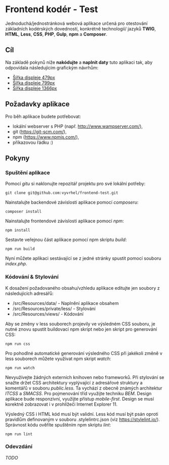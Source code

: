 
# Frontend kodér - Test

Jednoduchá/jednostránková webová aplikace určená pro otestování základních kodérských dovedností, konkrétně technologií/ jazyků **TWIG**, **HTML**, **Less**, **CSS**, **PHP**, **Gulp**, **npm** a **Composer**.

## Cíl

Na základě pokynů níže **nakódujte** a **naplnit daty** tuto  aplikaci tak, aby odpovídala následujícím grafickým návrhům:

- [Šířka displeje 479px](src/Resources/private/screens/frontend-test-479px.png)
- [Šířka displeje 799px](src/Resources/private/screens/frontend-test-799px.png)
- [Šířka displeje 1366px](src/Resources/private/screens/frontend-test-1366px.png)

## Požadavky aplikace

Pro běh aplikace budete potřebovat:

- lokální webserver s PHP (např. http://www.wampserver.com/),
- git (https://git-scm.com/),
- npm (https://www.npmjs.com/),
- příkazovou řádku :)

## Pokyny

### Spuštění aplikace

Pomocí *gitu* si naklonujte repozitář projektu pro své lokální potřeby:

```
git clone git@github.com:vyvrhel/frontend-test.git
```

Nainstalujte backendové závislosti aplikace pomocí *composeru*:

```
composer install
```

Nainstalujte frontendové závislosti aplikace pomocí *npm*:

```
npm install
```

Sestavte veřejnou část aplikace pomocí npm skriptu *build*:

```
npm run build
```

Nyní můžete aplikaci sestávající se z jedné stránky spustit pomocí souboru *index.php*.

### Kódování & Stylování

K dosažení požadovaného obsahu/vzhledu aplikace editujte jen soubory z následujících adresářů:

- /src/Resources/data/ - Naplnění aplikace obsahem
- /src/Resources/private/less/ - Stylování
- /src/Resources/views/ - Kódování

Aby se změny v less souborech projevily ve výsledném CSS souboru, je nutné znovu spustit buildovací npm skript nebo jen skript pro generování CSS:

```
npm run css
```

Pro pohodlné automatické generování výsledného CSS při jakékoli změně v less souborech můžete využívat npm skript *watch*:

```
npm run watch
```

Nevyužívejte žádných externích knihoven nebo frameworků. Při stylování se snažte držet CSS architektury vyplývající z adresářové struktury a komentářů v souboru *public.less*. Ta vychází z obecně známých architektur *ITCSS* a *SMACSS*. Pro pojmenování tříd využijte techniku *BEM*. Design aplikace bude responzivní, využijte přístup *mobile-first*. Design se musí korektně zobrazovat i v prohlížeči Internet Explorer 11.

Výsledný CSS i HTML kód musí být validní. Less kód musí být psán oproti pravidlům definovaným v souboru .stylelintrc.json (viz https://stylelint.io/). Správnost kódu ověříte spuštěním npm skriptu *lint*:

```
npm run lint
```

### Odevzdání

*TODO*
